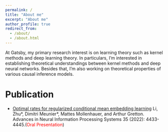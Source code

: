 ```yaml
---
permalink: /
title: "About me"
excerpt: "About me"
author_profile: true
redirect_from: 
  - /about/
  - /about.html
---
```

At Gatsby, my primary research interest is on learning theory such as kernel methods and deep learning theory. In particulars, I’m interested in establishing theoretical understandings between kernel methods and deep neural networks. Besides that, I’m also working on theoretical properties of various causal inference models.

Publication
======
-  [Optimal rates for regularized conditional mean embedding learning](https://proceedings.neurips.cc/paper_files/paper/2022/file/1c71cd4032da425409d8ada8727bad42-Paper-Conference.pdf)
Li, Zhu\*, Dimitri Meunier\*, Mattes Mollenhauer, and Arthur Gretton. Advances in Neural Information Processing Systems 35 (2022): 4433-4445.(<span style="color:red">Oral Presentation</span>)
